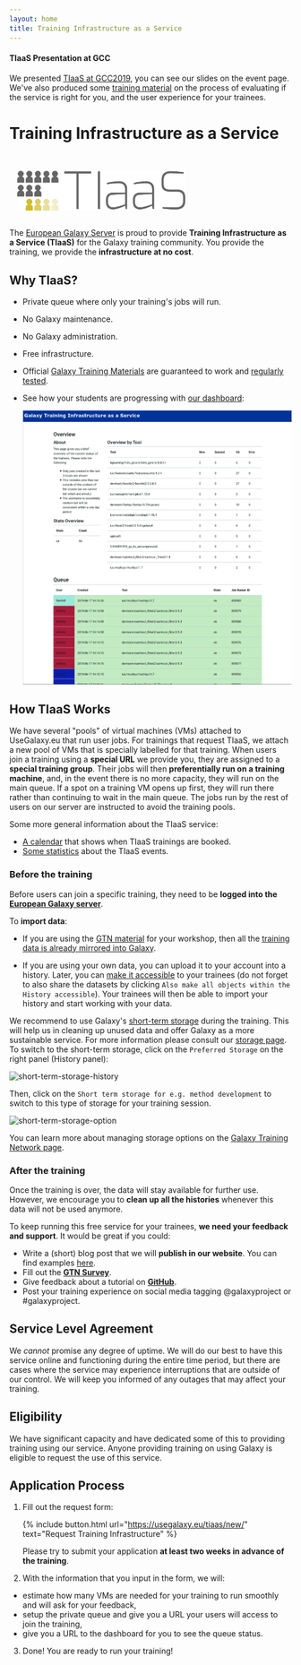```yaml
---
layout: home
title: Training Infrastructure as a Service
---
```


<div class="alert alert-success" style="margin-top: 0.5em">
<h4>TIaaS Presentation at GCC</h4>
We presented <a href="https://gcc2019.sched.com/event/Rsld/training-infrastructure-as-a-service" target="_blank">TIaaS at GCC2019</a>, you can see our slides on the event page. We've also produced some <a href="https://training.galaxyproject.org/training-material/topics/instructors/tutorials/setup-tiaas-for-training/tutorial.html" target="_blank">training material</a> on the process of evaluating if the service is right for you, and the user experience for your trainees.
</div>



# Training Infrastructure as a Service

<br>
<img src="/assets/media/tiaas-logo.png" alt="tiaas logo depicting people in queues" width="300em" style="margin: 1em">
<br>

The [European Galaxy Server](https://usegalaxy.eu) is proud to provide __Training Infrastructure as a Service (TIaaS)__ for the Galaxy training community.
You provide the training, we provide the __infrastructure at no cost__.



## Why TIaaS?

- Private queue where only your training's jobs will run.
- No Galaxy maintenance.
- No Galaxy administration.
- Free infrastructure.
- Official [Galaxy Training Materials](https://training.galaxyproject.org) are guaranteed to work and [regularly tested](https://github.com/usegalaxy-eu/workflow-testing/).
- See how your students are progressing with [our dashboard](/posts/2019/06/17/tiaas-queue/):

  ![TIaaS Queue Visualizer](/assets/media/tiaas-queue.png)



## How TIaaS Works

We have several "pools" of virtual machines (VMs) attached to UseGalaxy.eu that run user jobs. For trainings that request TIaaS, we attach a new pool of VMs that is specially labelled for that training. When users join a training using a __special URL__ we provide you, they are assigned to a __special training group__. Their jobs will then __preferentially run on a training machine__, and, in the event there is no more capacity, they
will run on the main queue. If a spot on a training VM opens up first, they
will run there rather than continuing to wait in the main queue. The jobs run by the rest of users on our server are instructed to avoid the training pools.

Some more general information about the TIaaS service:

- [A calendar](https://usegalaxy.eu/tiaas/calendar/) that shows when TIaaS trainings are booked.
- [Some statistics](https://usegalaxy.eu/tiaas/stats/) about the TIaaS events.

### Before the training

Before users can join a specific training, they need to be __logged into the [European Galaxy server](https://usegalaxy.eu/)__.

To __import data__:

- If you are using the [GTN material](https://training.galaxyproject.org/) for
your workshop, then all the [training data is already mirrored into Galaxy](https://usegalaxy.eu/libraries/folders/Fa21272e5bd712216).

- If you are using your own data, you can upload it to your account
into a history. Later, you can [make it accessible](https://usegalaxy.eu/histories/sharing) to your trainees (do not
forget to also share the datasets by clicking `Also make all objects within the History accessible`). Your trainees will then be able to import
your history and start working with your data.

We recommend to use Galaxy's [short-term storage](https://galaxyproject.org/eu/storage/#short-term-storage) during the training. This will help us in cleaning up unused data and offer Galaxy as a more sustainable service. For more information please consult our [storage page](https://galaxyproject.org/eu/storage/). To switch to the short-term storage, click on the `Preferred Storage` on the right panel (History panel):

![short-term-storage-history](https://github.com/user-attachments/assets/2c0c549b-5120-4356-9266-c4fd9c635c64)

Then, click on the `Short term storage for e.g. method development` to switch to this type of storage for your training session.

![short-term-storage-option](https://github.com/user-attachments/assets/51aa76ee-c0f9-4c86-a3ef-9bec7407a34e)

You can learn more about managing storage options on the [Galaxy Training Network page](https://training.galaxyproject.org/training-material/faqs/galaxy/manage_your_galaxy_storage.html#tip-what-can-you-do-after-you-connected-a-storage).

### After the training

Once the training is over, the data will stay available for further use. However, we encourage you to __clean up all the histories__ whenever this data will not be used anymore.

To keep running this free service for your trainees, __we need your feedback and support__. It would be great if you could:

- Write a (short) blog post that we will __publish in our website__. You can find examples [here](/news?tag=TIaaS).
- Fill out the [__GTN Survey__](https://galaxyproject.org/news/2020-01-training-feedback/).
- Give feedback about a tutorial on [__GitHub__](https://github.com/galaxyproject/training-material/issues/1452).
- Post your training experience on social media tagging @galaxyproject or #galaxyproject.



## Service Level Agreement

We *cannot* promise any degree of uptime. We will do our best to have this service online and functioning during the entire time period, but there are cases where the service may experience interruptions that are outside of our control. We will keep you informed of any outages that may affect your training.



## Eligibility

We have significant capacity and have dedicated some of this to providing
training using our service. Anyone providing training on using Galaxy is
eligible to request the use of this service.



## Application Process

1. Fill out the request form:

   {% include button.html url="https://usegalaxy.eu/tiaas/new/" text="Request Training Infrastructure" %}

   Please try to submit your application __at least two weeks in advance of the training__.

2. With the information that you input in the form, we will:
  - estimate how many VMs are needed for your training to run smoothly and will ask for your feedback,
  - setup the private queue and give you a URL your users will access to join the training,
  - give you a URL to the dashboard for you to see the queue status.

3. Done! You are ready to run your training!
